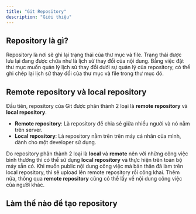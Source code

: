 ```yaml
---
title: "Git Repository"
description: "Giới thiệu"
---
```


## Repository là gì?

Repository là nơi sẽ ghi lại trạng thái của thư mục và file. Trạng thái được lưu lại đang được chứa như là lịch sử thay đổi của nội dung. Bằng việc đặt thư mục muốn quản lý lịch sử thay đổi dưới sự quản lý của repository, có thể ghi chép lại lịch sử thay đổi của thư mục và file trong thư mục đó.

## Remote repository và local repository

Đầu tiên, repository của Git được phân thành 2 loại là **remote repository** và **local repository**.

- **Remote repository**: Là repository để chia sẻ giữa nhiều người và nó nằm trên server.
- **Local repository**: Là repository nằm trên trên máy cá nhân của mình, dành cho một developer sử dụng.

Do repository phân thành 2 loại là **local** và **remote** nên với những công việc bình thường thì có thể sử dụng **local repository** và thực hiện trên toàn bộ máy sẵn có. Khi muốn public nội dung công việc mà bản thân đã làm trên local repository, thì sẽ upload lên remote repository rồi công khai. Thêm nữa, thông qua **remote repository** cũng có thể lấy về nội dung công việc của người khác.

## Làm thế nào để tạo repository